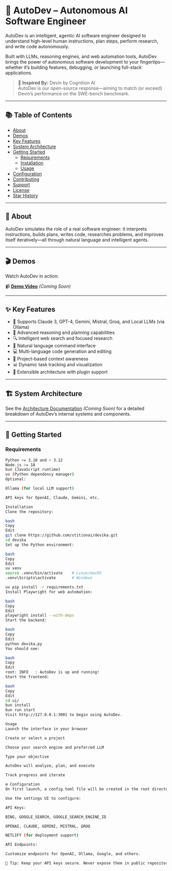 # 🤖 AutoDev – Autonomous AI Software Engineer

AutoDev is an intelligent, agentic AI software engineer designed to understand high-level human instructions, plan steps, perform research, and write code autonomously.

Built with LLMs, reasoning engines, and web automation tools, AutoDev brings the power of autonomous software development to your fingertips—whether it’s building features, debugging, or launching full-stack applications.

> 📝 **Inspired By:** Devin by Cognition AI  
> AutoDev is our open-source response—aiming to match (or exceed) Devin’s performance on the SWE-bench benchmark.

---

## 📚 Table of Contents
- [About](#-about)
- [Demos](#-demos)
- [Key Features](#-key-features)
- [System Architecture](#-system-architecture)
- [Getting Started](#-getting-started)
  - [Requirements](#requirements)
  - [Installation](#installation)
  - [Usage](#usage)
- [Configuration](#️-configuration)
- [Contributing](#-contributing)
- [Support](#-support)
- [License](#-license)
- [Star History](#star-history)

---

## 🧠 About

AutoDev simulates the role of a real software engineer: it interprets instructions, builds plans, writes code, researches problems, and improves itself iteratively—all through natural language and intelligent agents.

---

## 🎬 Demos

Watch AutoDev in action:

📹 **[Demo Video](#)** *(Coming Soon)*

---

## ✨ Key Features

- 🤖 Supports Claude 3, GPT-4, Gemini, Mistral, Groq, and Local LLMs (via Ollama)  
- 🧠 Advanced reasoning and planning capabilities  
- 🔍 Intelligent web search and focused research  
- 💬 Natural language command interface  
- 💻 Multi-language code generation and editing  
- 📂 Project-based context awareness  
- 📊 Dynamic task tracking and visualization  
- 🔌 Extensible architecture with plugin support  

---

## 🏗️ System Architecture

See the [Architecture Documentation](#) *(Coming Soon)* for a detailed breakdown of AutoDev’s internal systems and components.

---

## 🚀 Getting Started

### Requirements

```bash
Python >= 3.10 and < 3.12  
Node.js >= 18  
bun (JavaScript runtime)  
uv (Python dependency manager)  
Optional:

Ollama (for local LLM support)

API keys for OpenAI, Claude, Gemini, etc.

Installation
Clone the repository:

bash
Copy
Edit
git clone https://github.com/stitionai/devika.git
cd devika
Set up the Python environment:

bash
Copy
Edit
uv venv
source .venv/bin/activate    # Linux/macOS
.venv\Scripts\activate       # Windows

uv pip install -r requirements.txt
Install Playwright for web automation:

bash
Copy
Edit
playwright install --with-deps
Start the backend:

bash
Copy
Edit
python devika.py
You should see:

bash
Copy
Edit
root: INFO   : AutoDev is up and running!
Start the frontend:

bash
Copy
Edit
cd ui/
bun install
bun run start
Visit http://127.0.0.1:3001 to begin using AutoDev.

Usage
Launch the interface in your browser

Create or select a project

Choose your search engine and preferred LLM

Type your objective

AutoDev will analyze, plan, and execute

Track progress and iterate

⚙️ Configuration
On first launch, a config.toml file will be created in the root directory.

Use the settings UI to configure:

API Keys:

BING, GOOGLE_SEARCH, GOOGLE_SEARCH_ENGINE_ID

OPENAI, CLAUDE, GEMINI, MISTRAL, GROQ

NETLIFY (for deployment support)

API Endpoints:

Customize endpoints for OpenAI, Ollama, Google, and others.

🔐 Tip: Keep your API keys secure. Never expose them in public repositories.
